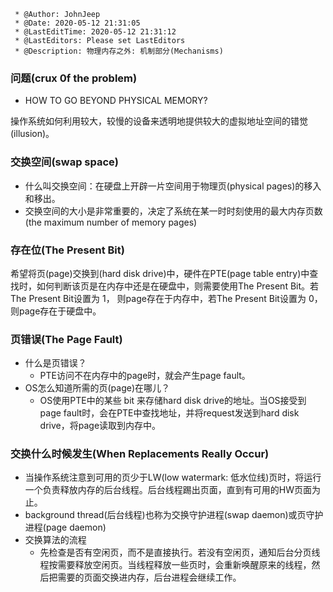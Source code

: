 ```
 * @Author: JohnJeep
 * @Date: 2020-05-12 21:31:05
 * @LastEditTime: 2020-05-12 21:31:12
 * @LastEditors: Please set LastEditors
 * @Description: 物理内存之外: 机制部分(Mechanisms)
```
### 问题(crux 0f the problem)
- HOW TO GO BEYOND PHYSICAL MEMORY?

操作系统如何利用较大，较慢的设备来透明地提供较大的虚拟地址空间的错觉(illusion)。


### 交换空间(swap space)
- 什么叫交换空间：在硬盘上开辟一片空间用于物理页(physical pages)的移入和移出。
- 交换空间的大小是非常重要的，决定了系统在某一时时刻使用的最大内存页数(the maximum number of memory pages)

### 存在位(The Present Bit)
希望将页(page)交换到(hard disk drive)中，硬件在PTE(page table entry)中查找时，如何判断该页是在内存中还是在硬盘中，则需要使用The Present Bit。若The Present Bit设置为 1， 则page存在于内存中，若The Present Bit设置为 0， 则page存在于硬盘中。

### 页错误(The Page Fault)
- 什么是页错误？
  - PTE访问不在内存中的page时，就会产生page fault。 
- OS怎么知道所需的页(page)在哪儿？
  - OS使用PTE中的某些 bit 来存储hard disk drive的地址。当OS接受到page fault时，会在PTE中查找地址，并将request发送到hard disk drive，将page读取到内存中。

### 交换什么时候发生(When Replacements Really Occur)
- 当操作系统注意到可用的页少于LW(low watermark: 低水位线)页时，将运行一个负责释放内存的后台线程。后台线程踢出页面，直到有可用的HW页面为止。
- background thread(后台线程)也称为交换守护进程(swap daemon)或页守护进程(page daemon)
- 交换算法的流程
  - 先检查是否有空闲页，而不是直接执行。若没有空闲页，通知后台分页线程按需要释放空闲页。当线程释放一些页时，会重新唤醒原来的线程，然后把需要的页面交换进内存，后台进程会继续工作。

